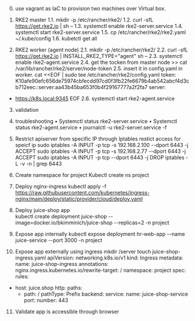 
0.	use vagrant as IaC to provision two machines  over Virtual box.

1.	RKE2 master 
1.1.	mkdir -p /etc/rancher/rke2/
1.2.	curl -sfL https://get.rke2.io | sh –
1.3.	systemctl enable rke2-server.service
1.4.	systemctl start rke2-server.service
1.5.	cp /etc/rancher/rke2/rke2.yaml  ~/.kube/config
1.6.	kubetctl get all

2.	RKE2 worker (agent node)
2.1.	 mkdir -p /etc/rancher/rke2/
2.2.	curl -sfL https://get.rke2.io | INSTALL_RKE2_TYPE="agent" sh –
2.3.	systemctl enable rke2-agent.service
2.4.	get the tocken from master node >> cat /var/lib/rancher/rke2/server/node-token
2.5.	insert it in config.yaml in worker.
cat <<EOF | sudo tee /etc/rancher/rke2/config.yaml
token: K10afe90efc656de75974cbfecdd97cd0f3fb22fe6679b4ab542abcf4d3cb712eec::server:aa43b45ba653f0b4f29167777a2f2fa7
server:
  - https://k8s.local:9345
EOF
2.6.	systemctl start rke2-agent.service

3.	validation 
 



4.	troubleshooting 
•	Systemctl status rke2-server.service
•	Systemctl status rke2-agent.service
•	journalctl -u rke2-server.service -f

5.	Restrict apiserver from specific IP through Iptables
restict access for speicf ip
sudo iptables -A INPUT -p tcp -s 192.168.2.100 --dport 6443 -j ACCEPT
sudo iptables -A INPUT -p tcp -s 192.168.2.77 --dport 6443 -j ACCEPT
sudo iptables -A INPUT -p tcp --dport 6443 -j DROP
iptables -L -v -n | grep 6443	
 
6.	Create namespace for project
Kubectl create ns project
 
7.	Deploy nginx-ingress
kubectl apply -f https://raw.githubusercontent.com/kubernetes/ingress-nginx/main/deploy/static/provider/cloud/deploy.yaml

8.	Deploy juice-shop app     
kubectl create deployment juice-shop  --image=docker.io/bkimminich/juice-shop --replicas=2 -n project

9.	Expose app internally 
kubectl expose deployment hr-web-app --name juice-service  --port 3000 -n project

 






10.	Expose app externally using ingress
mkdir /server
touch juice-shop-ingress.yaml
apiVersion: networking.k8s.io/v1
kind: Ingress
metadata:
  name: juice-shop-ingress
  annotations:
    nginx.ingress.kubernetes.io/rewrite-target: /
  namespace: project
spec:
  rules:
  - host: juice.shop
    http:
      paths:
      - path: /
        pathType: Prefix
        backend:
          service:
            name: juice-shop-service
            port:
              number: 443

 
11.	Validate app is accessible through browser
 

 
